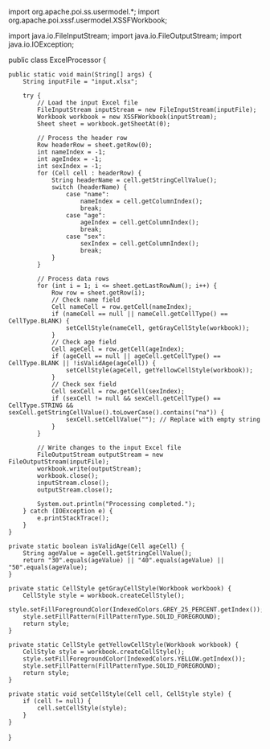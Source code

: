 import org.apache.poi.ss.usermodel.*;
import org.apache.poi.xssf.usermodel.XSSFWorkbook;

import java.io.FileInputStream;
import java.io.FileOutputStream;
import java.io.IOException;

public class ExcelProcessor {

    public static void main(String[] args) {
        String inputFile = "input.xlsx";

        try {
            // Load the input Excel file
            FileInputStream inputStream = new FileInputStream(inputFile);
            Workbook workbook = new XSSFWorkbook(inputStream);
            Sheet sheet = workbook.getSheetAt(0);

            // Process the header row
            Row headerRow = sheet.getRow(0);
            int nameIndex = -1;
            int ageIndex = -1;
            int sexIndex = -1;
            for (Cell cell : headerRow) {
                String headerName = cell.getStringCellValue();
                switch (headerName) {
                    case "name":
                        nameIndex = cell.getColumnIndex();
                        break;
                    case "age":
                        ageIndex = cell.getColumnIndex();
                        break;
                    case "sex":
                        sexIndex = cell.getColumnIndex();
                        break;
                }
            }

            // Process data rows
            for (int i = 1; i <= sheet.getLastRowNum(); i++) {
                Row row = sheet.getRow(i);
                // Check name field
                Cell nameCell = row.getCell(nameIndex);
                if (nameCell == null || nameCell.getCellType() == CellType.BLANK) {
                    setCellStyle(nameCell, getGrayCellStyle(workbook));
                }
                // Check age field
                Cell ageCell = row.getCell(ageIndex);
                if (ageCell == null || ageCell.getCellType() == CellType.BLANK || !isValidAge(ageCell)) {
                    setCellStyle(ageCell, getYellowCellStyle(workbook));
                }
                // Check sex field
                Cell sexCell = row.getCell(sexIndex);
                if (sexCell != null && sexCell.getCellType() == CellType.STRING && sexCell.getStringCellValue().toLowerCase().contains("na")) {
                    sexCell.setCellValue(""); // Replace with empty string
                }
            }

            // Write changes to the input Excel file
            FileOutputStream outputStream = new FileOutputStream(inputFile);
            workbook.write(outputStream);
            workbook.close();
            inputStream.close();
            outputStream.close();

            System.out.println("Processing completed.");
        } catch (IOException e) {
            e.printStackTrace();
        }
    }

    private static boolean isValidAge(Cell ageCell) {
        String ageValue = ageCell.getStringCellValue();
        return "30".equals(ageValue) || "40".equals(ageValue) || "50".equals(ageValue);
    }

    private static CellStyle getGrayCellStyle(Workbook workbook) {
        CellStyle style = workbook.createCellStyle();
        style.setFillForegroundColor(IndexedColors.GREY_25_PERCENT.getIndex());
        style.setFillPattern(FillPatternType.SOLID_FOREGROUND);
        return style;
    }

    private static CellStyle getYellowCellStyle(Workbook workbook) {
        CellStyle style = workbook.createCellStyle();
        style.setFillForegroundColor(IndexedColors.YELLOW.getIndex());
        style.setFillPattern(FillPatternType.SOLID_FOREGROUND);
        return style;
    }

    private static void setCellStyle(Cell cell, CellStyle style) {
        if (cell != null) {
            cell.setCellStyle(style);
        }
    }
}

